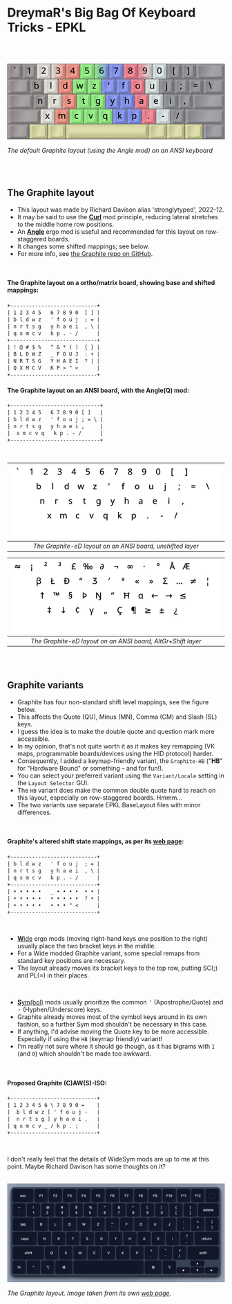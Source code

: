 DreymaR's Big Bag Of Keyboard Tricks - EPKL
===========================================
<br><br>

![Graphite Angle-ANSI help image](./Graphite_ANS-A_EPKL.png)

_The default Graphite layout (using the Angle mod) on an ANSI keyboard_

<br><br>

The Graphite layout
--------------------
- This layout was made by Richard Davison alias 'stronglytyped', 2022-12.
- It may be said to use the [**Curl**][ErgCrl] mod principle, reducing lateral stretches to the middle home row positions.
- An [**Angle**][ErgAWi] ergo mod is useful and recommended for this layout on row-staggered boards.
- It changes some shifted mappings; see below.
- For more info, see [the Graphite repo on GitHub][LayGit].
<br>

#### The Graphite layout on a ortho/matrix board, showing base and shifted mappings:
```
+----------------------------+
| 1 2 3 4 5   6 7 8 9 0  [ ] |
| b l d w z   ' f o u j  ; = |
| n r t s g   y h a e i  , \ |
| q x m c v   k p . - /      |
+----------------------------+
| ! @ # $ %   ^ & * ( )  { } |
| B L D W Z   _ F O U J  : + |
| N R T S G   Y H A E I  ? | |
| Q X M C V   K P > " <      |
+----------------------------+
```

#### The Graphite layout on an ANSI board, with the Angle(Q) mod:
```
+-----------------------------+
| 1 2 3 4 5   6 7 8 9 0 [ ]   |
| b l d w z   ' f o u j ; = \ |
| n r t s g   y h a e i ,     |
|  x m c v q   k p . - /      |
+-----------------------------+
```

<br>

|![EPKL help image for Graphite-eD on an ANSI board, unshifted layer](./Gra-eD_ANS_Angle/state0.png)|
|   :---:   |
|_The Graphite-eD layout on an ANSI board, unshifted layer_|

|![EPKL help image for Graphite-eD on an ANSI board, AltGr+Shift layer](./Gra-eD_ANS_Angle/state7.png)|
|   :---:   |
|_The Graphite-eD layout on an ANSI board, AltGr+Shift layer_|

<br><br>

Graphite variants
------------------
- Graphite has four non-standard shift level mappings, see the figure below.
- This affects the Quote (QU), Minus (MN), Comma (CM) and Slash (SL) keys.
- I guess the idea is to make the double quote and question mark more accessible.
- In my opinion, that's not quite worth it as it makes key remapping (VK maps, programmable boards/devices using the HID protocol) harder.
- Consequently, I added a keymap-friendly variant, the `Graphite-HB` ("**HB**" for "Hardware Bound" or something – and for fun!).
- You can select your preferred variant using the `Variant/Locale` setting in the `Layout Selector` GUI.
- The `HB` variant does make the common double quote hard to reach on this layout, especially on row-staggered boards. Hmmm...
- The two variants use separate EPKL BaseLayout files with minor differences.
<br>

#### Graphite's altered shift state mappings, as per its [web page][LayGit]:
```
+----------------------------+
| b l d w z   ' f o u j  ; = |
| n r t s g   y h a e i  , \ |
| q x m c v   k p . - /      |
+----------------------------+
| • • • • •   _ • • • •  • • |
| • • • • •   • • • • •  ? • |
| • • • • •   • • • " <      |
+----------------------------+
```

<br>


- [**W**ide][ErgAWi] ergo mods (moving right-hand keys one position to the right) usually place the two bracket keys in the middle.
- For a Wide modded Graphite variant, some special remaps from standard key positions are necessary.
- The layout already moves its bracket keys to the top row, putting SC(;) and PL(=) in their places.
<br>

- [**S**ym(bol)][ErgSym] mods usually prioritize the common <kbd>'</kbd> (Apostrophe/Quote) and <kbd>-</kbd> (Hyphen/Underscore) keys.
- Graphite already moves most of the symbol keys around in its own fashion, so a further Sym mod shouldn't be necessary in this case.
- If anything, I'd advise moving the Quote key to be more accessible. Especially if using the `HB` (keymap friendly) variant!
- I'm really not sure where it should go though, as it has bigrams with `I` (and `O`) which shouldn't be made too awkward.
<br>

#### Proposed Graphite (C)AW(S)-ISO:
```
+----------------------------+
| 1 2 3 4 5 6 \ 7 8 9 0 =    |
|  b l d w z [ ' f o u j -   |
|  n r t s g ] y h a e i ,   |
| q x m c v _ / k p . ;      |
+----------------------------+
```

<br>

I don't really feel that the details of WideSym mods are up to me at this point. Maybe Richard Davison has some thoughts on it?
<br><br>


![Graphite image from its web site](./_Res/Graphite_Web.png)

_The Graphite layout. Image taken from its own [web page][LayGit]._


[LayGit]: https://github.com/rdavison/graphite-layout (The Graphite layout on GitHub)
[ErgAWi]: https://dreymar.colemak.org/ergo-mods.html#angle-wide (DreymaR's BigBag on Angle+Wide ergo mods)
[ErgCrl]: https://dreymar.colemak.org/ergo-mods.html#curl-dh    (DreymaR's BigBag on the Curl-DH ergo mod)
[ErgSym]: https://dreymar.colemak.org/ergo-mods.html#symbols    (DreymaR's BigBag on the Symbols ergo mod)
